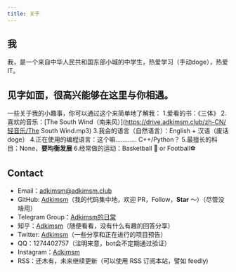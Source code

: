 ```yaml
---
title: 关于
---
```


## 我

我，是一个来自中华人民共和国东部小城的中学生，热爱学习（手动doge），热爱IT。

## 见字如面，很高兴能够在这里与你相遇。

一些关于我的小趣事，你可以通过这个来简单地了解我：
1.爱看的书：《三体》
2.喜欢的音乐：[The South Wind（南来风）](https://drive.adkimsm.club/zh-CN/轻音乐/The South Wind.mp3)
3.我会的语言（自然语言）：English + 汉语（废话 doge）
4.正在使用的编程语言：这个嘛………… C++/Python？
5.最擅长的科目：None，**要均衡发展**
6.经常做的运动：Basketball 🏀 or Football⚽



## Contact

- Email：[adkimsm@adkimsm.club](mailto:adkimsm@adkimsm.club)
- GitHub: [Adkimsm](https://github.com/Future382)（我的代码集中地，欢迎 PR，Follow，**Star** ～）（尽管没啥用）
- Telegram Group：[Adkimsm的日常](https://t.me/adkimsm_group)
- 知乎：[Adkimsm](https://www.zhihu.com/people/zuo-yi-zhi-nu-li-de-tu-zi-96)（随便看看，没有什么有趣的回答分享）
- Twitter: [Adkimsm](https://twitter.com/OfficialAdkimsm)（一些分享和正在进行的项目预告）
- QQ：1274402757（注明来意，bot会不定期通过验证）
- Instagram：[Adkimsm](https://www.instagram.com/adkimsm/)
- RSS：还木有，未来继续更新（可以使用 RSS 订阅本站，譬如 feedly)

<p align="center">
  <a href="https>
    <img src='https://sponsors.yunyoujun.cn/sponsors.svg'/>
  </a>
</p>